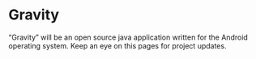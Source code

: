 Gravity
=======

“Gravity” will be an open source java application written for the Android operating system. Keep an eye on this pages for project updates.
